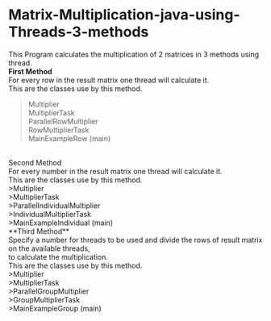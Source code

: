 # Matrix-Multiplication-java-using-Threads-3-methods
This Program calculates the multiplication of 2 matrices in 3 methods using thread.<br/>
**First Method**<br/>
For every row in the result matrix one thread will calculate it.<br/>
This are the classes use by this method.<br/>
>Multiplier<br/>
>MultiplierTask<br/>
>ParallelRowMultiplier<br/>
>RowMultiplierTask<br/>
>MainExampleRow  (main)<br/>
<br/>
Second Method<br/>
For every number in the result matrix one thread will calculate it.<br/>
This are the classes use by this method.<br/>
>Multiplier<br/>
>MultiplierTask<br/>
>ParallelIndividualMultiplier<br/>
>IndividualMultiplierTask<br/>
>MainExampleIndividual  (main)<br/>
**Third Method**<br/>
Specify a number for threads to be used and divide the rows of result matrix on the available threads,<br/>
to calculate the multiplication.<br/>
This are the classes use by this method.<br/>
>Multiplier<br/>
>MultiplierTask<br/>
>ParallelGroupMultiplier<br/>
>GroupMultiplierTask<br/>
>MainExampleGroup (main)<br/>
